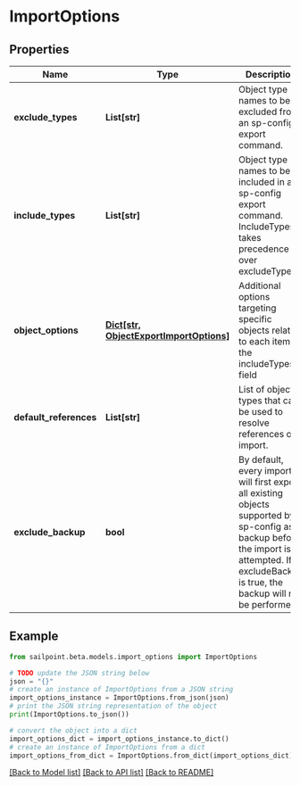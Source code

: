 # ImportOptions


## Properties

Name | Type | Description | Notes
------------ | ------------- | ------------- | -------------
**exclude_types** | **List[str]** | Object type names to be excluded from an sp-config export command. | [optional] 
**include_types** | **List[str]** | Object type names to be included in an sp-config export command. IncludeTypes takes precedence over excludeTypes. | [optional] 
**object_options** | [**Dict[str, ObjectExportImportOptions]**](ObjectExportImportOptions.md) | Additional options targeting specific objects related to each item in the includeTypes field | [optional] 
**default_references** | **List[str]** | List of object types that can be used to resolve references on import. | [optional] 
**exclude_backup** | **bool** | By default, every import will first export all existing objects supported by sp-config as a backup before the import is attempted. If excludeBackup is true, the backup will not be performed. | [optional] [default to False]

## Example

```python
from sailpoint.beta.models.import_options import ImportOptions

# TODO update the JSON string below
json = "{}"
# create an instance of ImportOptions from a JSON string
import_options_instance = ImportOptions.from_json(json)
# print the JSON string representation of the object
print(ImportOptions.to_json())

# convert the object into a dict
import_options_dict = import_options_instance.to_dict()
# create an instance of ImportOptions from a dict
import_options_from_dict = ImportOptions.from_dict(import_options_dict)
```
[[Back to Model list]](../README.md#documentation-for-models) [[Back to API list]](../README.md#documentation-for-api-endpoints) [[Back to README]](../README.md)


